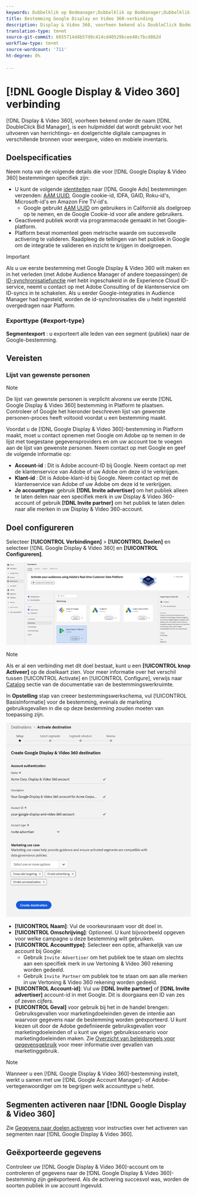 ```yaml
---
keywords: Dubbelklik op Bodmanager;Dubbelklik op Bodmanager;Dubbelklik;Weergave en video 360;weergave 360;video 360;Video 360;Weergave 360;weergave en video
title: Bestemming Google Display en Video 360-verbinding
description: Display & Video 360, voorheen bekend als DoubleClick Bodmanager, is een hulpmiddel dat wordt gebruikt om heroriënterende en doelgerichte digitale campagnes uit te voeren over de inventarisbronnen voor weergave, video en mobiele apparaten.
translation-type: tm+mt
source-git-commit: 6655714d4b57d9c414cd40529bcee48c7bcd862d
workflow-type: tm+mt
source-wordcount: '711'
ht-degree: 0%

---
```



# [!DNL Google Display & Video 360] verbinding

[!DNL Display & Video 360], voorheen bekend onder de naam  [!DNL DoubleClick Bid Manager], is een hulpmiddel dat wordt gebruikt voor het uitvoeren van herrichtings- en doelgerichte digitale campagnes in verschillende bronnen voor weergave, video en mobiele inventaris.

## Doelspecificaties

Neem nota van de volgende details die voor [!DNL Google Display & Video 360] bestemmingen specifiek zijn:

* U kunt de volgende [identiteiten](../../../identity-service/namespaces.md) naar [!DNL Google Ads] bestemmingen verzenden: [AAM UUID](https://experienceleague.adobe.com/docs/audience-manager/user-guide/reference/ids-in-aam.html?lang=en), Google cookie-id, IDFA, GAID, Roku-id&#39;s, Microsoft-id&#39;s en Amazon Fire TV-id&#39;s.
   * Google gebruikt [AAM UUID](https://experienceleague.adobe.com/docs/audience-manager/user-guide/reference/ids-in-aam.html?lang=en) om gebruikers in Californië als doelgroep op te nemen, en de Google Cookie-id voor alle andere gebruikers.
* Geactiveerd publiek wordt via programmacode gemaakt in het Google-platform.
* Platform bevat momenteel geen metrische waarde om succesvolle activering te valideren. Raadpleeg de tellingen van het publiek in Google om de integratie te valideren en inzicht te krijgen in doelgroepen.

>[!IMPORTANT]
>
>Als u uw eerste bestemming met Google Display &amp; Video 360 wilt maken en in het verleden (met Adobe Audience Manager of andere toepassingen) de [ID-synchronisatiefunctie](https://experienceleague.adobe.com/docs/id-service/using/id-service-api/methods/idsync.html) niet hebt ingeschakeld in de Experience Cloud ID-service, neemt u contact op met Adobe Consulting of de klantenservice om ID-syncs in te schakelen. Als u eerder Google-integraties in Audience Manager had ingesteld, worden de id-synchronisaties die u hebt ingesteld overgedragen naar Platform.

### Exporttype {#export-type}

**Segmentexport** : u exporteert alle leden van een segment (publiek) naar de Google-bestemming.

## Vereisten

### Lijst van gewenste personen

>[!NOTE]
>
>De lijst van gewenste personen is verplicht alvorens uw eerste [!DNL Google Display & Video 360] bestemming in Platform te plaatsen. Controleer of Google het hieronder beschreven lijst van gewenste personen-proces heeft voltooid voordat u een bestemming maakt.

Voordat u de [!DNL Google Display & Video 360]-bestemming in Platform maakt, moet u contact opnemen met Google om Adobe op te nemen in de lijst met toegestane gegevensproviders en om uw account toe te voegen aan de lijst van gewenste personen. Neem contact op met Google en geef de volgende informatie op:

* **Account-id** : Dit is Adobe account-ID bij Google. Neem contact op met de klantenservice van Adobe of uw Adobe om deze id te verkrijgen.
* **Klant-id** : Dit is Adobe-klant-id bij Google. Neem contact op met de klantenservice van Adobe of uw Adobe om deze id te verkrijgen.
* **Je accounttype**: gebruik  **[!DNL Invite advertiser]** om het publiek alleen te laten delen naar een specifiek merk in uw Display &amp; Video 360-account of gebruik  **[!DNL Invite partner]** om het publiek te laten delen naar alle merken in uw Display &amp; Video 360-account.

## Doel configureren

Selecteer **[!UICONTROL Verbindingen]** > **[!UICONTROL Doelen]** en selecteer [!DNL Google Display & Video 360] en **[!UICONTROL Configureren]**.

![Connect Google Display en Video 360-doel](../../assets/catalog/advertising/google-dv360/catalog.png)

>[!NOTE]
>
>Als er al een verbinding met dit doel bestaat, kunt u een **[!UICONTROL knop Activeer]** op de doelkaart zien. Voor meer informatie over het verschil tussen [!UICONTROL Activate] en [!UICONTROL Configure], verwijs naar [Catalog](../../ui/destinations-workspace.md#catalog) sectie van de documentatie van de bestemmingswerkruimte.

In **Opstelling** stap van creeer bestemmingswerkschema, vul [!UICONTROL BasisInformatie] voor de bestemming, evenals de marketing gebruiksgevallen in die op deze bestemming zouden moeten van toepassing zijn.

![Basisinformatie over Google Display en Video 360](../../assets/catalog/advertising/google-dv360/setup.png)

* **[!UICONTROL Naam]**: Vul de voorkeursnaam voor dit doel in.
* **[!UICONTROL Omschrijving]**: Optioneel. U kunt bijvoorbeeld opgeven voor welke campagne u deze bestemming wilt gebruiken.
* **[!UICONTROL Accounttype]**: Selecteer een optie, afhankelijk van uw account bij Google:
   * Gebruik `Invite Advertiser` om het publiek toe te staan om slechts aan een specifiek merk in uw Vertoning &amp; Video 360 rekening worden gedeeld.
   * Gebruik `Invite Partner` om publiek toe te staan om aan alle merken in uw Vertoning &amp; Video 360 rekening worden gedeeld.
* **[!UICONTROL Account-id]**: Vul uw  **[!DNL Invite partner]** of  **[!DNL Invite advertiser]** account-id in met Google. Dit is doorgaans een ID van zes of zeven cijfers.
* **[!UICONTROL Geval]** voor gebruik bij het in de handel brengen: Gebruiksgevallen voor marketingdoeleinden geven de intentie aan waarvoor gegevens naar de bestemming worden geëxporteerd. U kunt kiezen uit door de Adobe gedefinieerde gebruiksgevallen voor marketingdoeleinden of u kunt uw eigen gebruiksscenario voor marketingdoeleinden maken. Zie [Overzicht van beleidsregels voor gegevensgebruik](../../../data-governance/policies/overview.md) voor meer informatie over gevallen van marketinggebruik.

>[!NOTE]
>
>Wanneer u een [!DNL Google Display & Video 360]-bestemming instelt, werkt u samen met uw [!DNL Google Account Manager]- of Adobe-vertegenwoordiger om te begrijpen welk accounttype u hebt.

## Segmenten activeren naar [!DNL Google Display & Video 360]

Zie [Gegevens naar doelen activeren](../../ui/activate-destinations.md) voor instructies over het activeren van segmenten naar [!DNL Google Display & Video 360].

## Geëxporteerde gegevens

Controleer uw [!DNL Google Display & Video 360]-account om te controleren of gegevens naar de [!DNL Google Display & Video 360]-bestemming zijn geëxporteerd. Als de activering succesvol was, worden de soorten publiek in uw account ingevuld.